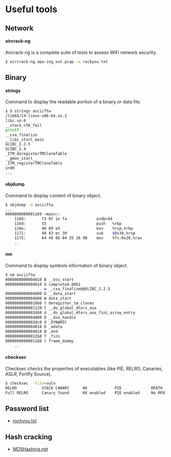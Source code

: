 # Useful tools

## Network

#### aircrack-ng

Aircrack-ng is a complete suite of tools to assess WiFi network security.

````bash
$ aircrack-ng wpa-ing_out.pcap -w rockyou.txt
````

## Binary

#### strings

Command to display the readable portion of a binary or data file.

````bash
$ $ strings asciiftw 
/lib64/ld-linux-x86-64.so.2
libc.so.6
__stack_chk_fail
printf
__cxa_finalize
__libc_start_main
GLIBC_2.2.5
GLIBC_2.4
_ITM_deregisterTMCloneTable
__gmon_start__
_ITM_registerTMCloneTable
u+UH
...
````

#### objdump

Command to display content of binary object.

````bash
$ objdump -d asciiftw
...
0000000000001169 <main>:
    1169:       f3 0f 1e fa             endbr64 
    116d:       55                      push   %rbp
    116e:       48 89 e5                mov    %rsp,%rbp
    1171:       48 83 ec 30             sub    $0x30,%rsp
    1175:       64 48 8b 04 25 28 00    mov    %fs:0x28,%rax
    ..
````

#### nm

Command to display symbols information of binary object.

````bash
$ nm asciiftw 
0000000000004010 B __bss_start
0000000000004010 b completed.8061
                 w __cxa_finalize@@GLIBC_2.2.5
0000000000004000 D __data_start
0000000000004000 W data_start
00000000000010b0 t deregister_tm_clones
0000000000001120 t __do_global_dtors_aux
0000000000003db8 d __do_global_dtors_aux_fini_array_entry
0000000000004008 D __dso_handle
0000000000003dc0 d _DYNAMIC
0000000000004010 D _edata
0000000000004018 B _end
00000000000012b8 T _fini
0000000000001160 t frame_dummy
    ..
````

#### checksec

Checksec checks the properties of executables (like PIE, RELRO, Canaries, ASLR, Fortify Source).

````bash
$ checksec --file=vuln
RELRO           STACK CANARY      NX            PIE             RPATH      RUNPATH      Symbols         FORTIFY Fortified       Fortifiable  FILE
Full RELRO      Canary found      NX enabled    PIE enabled     No RPATH   No RUNPATH   78 Symbols     Yes      0               1       vuln
````

## Password list

* [rockyou.txt](https://github.com/brannondorsey/naive-hashcat/releases/download/data/rockyou.txt)

## Hash cracking

* [MD5Hashing.net](https://md5hashing.net/hash)